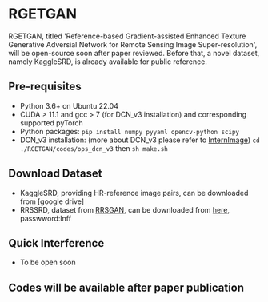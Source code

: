 # RGETGAN
RGETGAN, titled 'Reference-based Gradient-assisted Enhanced Texture Generative Adversial Network for Remote Sensing Image Super-resolution', will be open-source soon after paper reviewed. 
Before that, a novel dataset, namely KaggleSRD, is already available for public reference. 


## Pre-requisites
* Python 3.6+ on Ubuntu 22.04
* CUDA > 11.1 and gcc > 7 (for DCN_v3 installation) and corresponding supported pyTorch
* Python packages: `pip install numpy pyyaml opencv-python scipy`
* DCN_v3 installation: (more about DCN_v3 please refer to [InternImage](https://github.com/OpenGVLab/InternImage)) `cd ./RGETGAN/codes/ops_dcn_v3` then `sh make.sh`


## Download Dataset
- KaggleSRD, providing HR-reference image pairs, can be downloaded from [google drive]
- RRSSRD, dataset from [RRSGAN](https://github.com/dongrunmin/RRSGAN), can be downloaded from [here](https://pan.baidu.com/share/init?surl=M5HAlb9DqO5IOWQexETFaw), passwword:lnff


## Quick Interference
- To be open soon



## Codes will be available after paper publication
